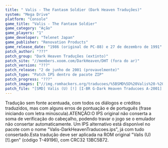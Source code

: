 ```yaml
---
title: " Valis - The Fantasm Soldier (Dark Heaven Traduções)"
system: "Mega Drive"
platform: "Console"
game_title: "Valis - The Fantasm Soldier"
game_category: "Ação"
game_players: "1"
game_developer: "Telenet Japan"
game_publisher: "Renovation Products"
game_release_date: "1986 (original de PC-88) e 27 de dezembro de 1991"
patch_author: "???"
patch_group: "Dark Heaven Traduções (extinto)"
patch_site: "//members.xoom.com/DarkHeaven/DHT (fora do ar)"
patch_version: "???"
patch_release: "2 de junho de 2001 (provavelmente)"
patch_type: "Patch IPS dentro de pacote ZIP"
patch_progress: "???"
patch_images: ["//img.romhackers.org/traducoes/%5BSMD%5D%20Valis%20-%20The%20Fantasm%20Soldier%20-%20Dark%20Heaven%20Traducoes%20-%201.png","//img.romhackers.org/traducoes/%5BSMD%5D%20Valis%20-%20The%20Fantasm%20Soldier%20-%20Dark%20Heaven%20Traducoes%20-%202.png","//img.romhackers.org/traducoes/%5BSMD%5D%20Valis%20-%20The%20Fantasm%20Soldier%20-%20Dark%20Heaven%20Traducoes%20-%203.png"]
patch_file: "[SMD] Valis (U) [!] [I-BR G-Dark Heaven Traducoes A-2001].zip"
---
```

Tradução sem fonte acentuada, com todos os diálogos e créditos traduzidos, mas com alguns erros de pontuação e de português (frase iniciando com letra minúscula).ATENÇÃO:O IPS original não conserta a soma de verificação do cabeçalho, podendo travar o jogo se o emulador não consertar automaticamente. Um IPS alternativo está disponível no pacote com o nome "Valis-DarkHeavenTraducoes.ips", já com tudo consertado.Esta tradução deve ser aplicada na ROM original "Valis (U) [!].gen" (código T-49196), com CRC32 13BC5B72.